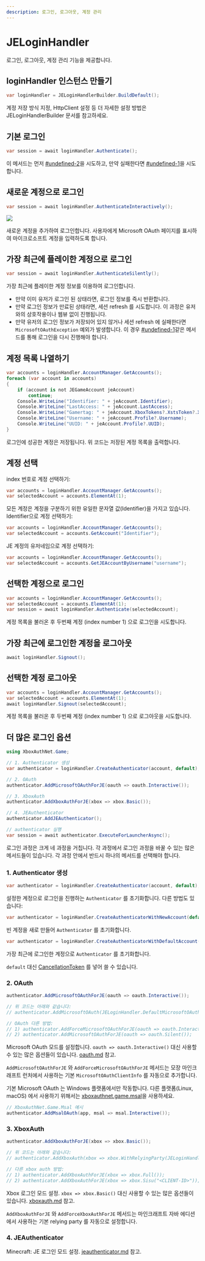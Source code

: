 ```yaml
---
description: 로그인, 로그아웃, 계정 관리
---
```


# JELoginHandler

로그인, 로그아웃, 계정 관리 기능을 제공합니다.

## loginHandler 인스턴스 만들기

```csharp
var loginHandler = JELoginHandlerBuilder.BuildDefault();
```

계정 저장 방식 지정, HttpClient 설정 등 더 자세한 설정 방법은 JELoginHandlerBuilder 문서를 참고하세요.

## 기본 로그인

```csharp
var session = await loginHandler.Authenticate();
```

이 메서드는 먼저 [#undefined-2](jeloginhandler.md#undefined-2 "mention")을 시도하고, 만약 실패한다면 [#undefined-1](jeloginhandler.md#undefined-1 "mention")을 시도합니다.

## 새로운 계정으로 로그인

```csharp
var session = await loginHandler.AuthenticateInteractively();
```

![](https://user-images.githubusercontent.com/17783561/154854388-38c473f1-7860-4a47-bdbe-622de37eef8b.png)

새로운 계정을 추가하여 로그인합니다. 사용자에게 Microsoft OAuth 페이지를 표시하여 마이크로소프트 계정을 입력하도록 합니다.

## 가장 최근에 플레이한 계정으로 로그인

```csharp
var session = await loginHandler.AuthenticateSilently();
```

가장 최근에 플레이한 계정 정보를 이용하여 로그인합니다.

* 만약 이미 유저가 로그인 된 상태라면, 로그인 정보를 즉시 반환합니다.
* 만약 로그인 정보가 만료된 상태라면, 세션 refresh 를 시도합니다. 이 과정은 유저와의 상호작용이나 웹뷰 없이 진행됩니다.
* 만약 유저의 로그인 정보가 저장되어 있지 않거나 세션 refresh 에 실패한다면 `MicrosoftOAuthException` 예외가 발생합니다. 이 경우 [#undefined-1](jeloginhandler.md#undefined-1 "mention")같은 메서드를 통해 로그인을 다시 진행해야 합니다.

## 계정 목록 나열하기

```csharp
var accounts = loginHandler.AccountManager.GetAccounts();
foreach (var account in accounts)
{
    if (account is not JEGameAccount jeAccount)
        continue;
    Console.WriteLine("Identifier: " + jeAccount.Identifier);
    Console.WriteLine("LastAccess: " + jeAccount.LastAccess);
    Console.WriteLine("Gamertag: " + jeAccount.XboxTokens?.XstsToken?.XuiClaims?.Gamertag);
    Console.WriteLine("Username: " + jeAccount.Profile?.Username);
    Console.WriteLine("UUID: " + jeAccount.Profile?.UUID);
}
```

로그인에 성공한 계정은 저장됩니다. 위 코드는 저장된 계정 목록을 출력합니다.

## 계정 선택

index 번호로 계정 선택하기:

```csharp
var accounts = loginHandler.AccountManager.GetAccounts();
var selectedAccount = accounts.ElementAt(1);
```

모든 계정은 계정을 구분하기 위한 유일한 문자열 값(Identifier)을 가지고 있습니다. Identifier으로 계정 선택하기:

```csharp
var accounts = loginHandler.AccountManager.GetAccounts();
var selectedAccount = accounts.GetAccount("Identifier");
```

JE 계정의 유저네임으로 계정 선택하기:

```csharp
var accounts = loginHandler.AccountManager.GetAccounts();
var selectedAccount = accounts.GetJEAccountByUsername("username");
```

## 선택한 계정으로 로그인

```csharp
var accounts = loginHandler.AccountManager.GetAccounts();
var selectedAccount = accounts.ElementAt(1);
var session = await loginHandler.Authenticate(selectedAccount);
```

계정 목록을 불러온 후 두번째 계정 (index number 1) 으로 로그인을 시도합니다.

## 가장 최근에 로그인한 계정을 로그아웃

```csharp
await loginHandler.Signout();
```

## 선택한 계정 로그아웃

```csharp
var accounts = loginHandler.AccountManager.GetAccounts();
var selectedAccount = accounts.ElementAt(1);
await loginHandler.Signout(selectedAccount);
```

계정 목록을 불러온 후 두번째 계정 (index number 1) 으로 로그아웃을 시도합니다.

## 더 많은 로그인 옵션

```csharp
using XboxAuthNet.Game;

// 1. Authenticator 생성
var authenticator = loginHandler.CreateAuthenticator(account, default);

// 2. OAuth
authenticator.AddMicrosoftOAuthForJE(oauth => oauth.Interactive());

// 3. XboxAuth
authenticator.AddXboxAuthForJE(xbox => xbox.Basic());

// 4. JEAuthenticator
authenticator.AddJEAuthenticator();

// authenticator 실행
var session = await authenticator.ExecuteForLauncherAsync();
```

로그인 과정은 크게 네 과정을 거칩니다. 각 과정에서 로그인 과정을 바꿀 수 있는 많은 메서드들이 있습니다. 각 과정 안에서 반드시 하나의 메서드를 선택해야 합니다.

### 1. Authenticator 생성

```csharp
var authenticator = loginHandler.CreateAuthenticator(account, default);
```

설정한 계정으로 로그인을 진행하는 `Authenticator` 를 초기화합니다. 다른 방법도 있습니다:

```csharp
var authenticator = loginHandler.CreateAuthenticatorWithNewAccount(default);
```

빈 계정을 새로 만들어 `Authenticator` 를 초기화합니다.

```csharp
var authenticator = loginHandler.CreateAuthenticatorWithDefaultAccount(default);
```

가장 최근에 로그인한 계정으로 `Authenticator` 를 초기화합니다.

`default` 대신 [CancellationToken](https://learn.microsoft.com/en-us/dotnet/api/system.threading.cancellationtoken?view=net-7.0) 를 넣어 쓸 수 있습니다.

### 2. OAuth

```csharp
authenticator.AddMicrosoftOAuthForJE(oauth => oauth.Interactive());

// 위 코드는 아래와 같습니다:
// authenticator.AddMicrosoftOAuth(JELoginHandler.DefaultMicrosoftOAuthClientInfo, oauth => oauth.Interactive());

// OAuth 다른 방법:
// 1) authenticator.AddForceMicrosoftOAuthForJE(oauth => oauth.Interactive());
// 2) authenticator.AddMicrosoftOAuthForJE(oauth => oauth.Silent());
```

Microsoft OAuth 모드를 설정합니다. `oauth => oauth.Interactive()` 대신 사용할 수 있는 많은 옵션들이 있습니다. [oauth.md](../xboxauthnet.game/oauth.md "mention") 참고.

`AddMicrosoftOAuthForJE` 와 `AddForceMicrosoftOAuthForJE` 메서드는 모장 마인크래프트 런처에서 사용하는 기본 `MicrosoftOAuthClientInfo` 를 자동으로 추가합니다.

기본 Microsoft OAuth 는 Windows 플랫폼에서만 작동합니다. 다른 플랫폼(Linux, macOS) 에서 사용하기 위해서는 [xboxauthnet.game.msal](../xboxauthnet.game.msal/ "mention")을 사용하세요.

```csharp
// XboxAuthNet.Game.Msal 예시
authenticator.AddMsalOAuth(app, msal => msal.Interactive());
```

### 3. XboxAuth

```csharp
authenticator.AddXboxAuthForJE(xbox => xbox.Basic());

// 위 코드는 아래와 같습니다:
// authenticator.AddXboxAuth(xbox => xbox.WithRelyingParty(JELoginHandler.RelyingParty).Basic());

// 다른 xbox auth 방법:
// 1) authenticator.AddXboxAuthForJE(xbox => xbox.Full());
// 2) authenticator.AddXboxAuthForJE(xbox => xbox.Sisu("<CLIENT-ID>"));
```

Xbox 로그인 모드 설정. `xbox => xbox.Basic()` 대신 사용할 수 있는 많은 옵션들이 있습니다. [xboxauth.md](../xboxauthnet.game/xboxauth.md "mention") 참고.

`AddXboxAuthForJE` 와 `AddForceXboxAuthForJE` 메서드는 마인크래프트 자바 에디션에서 사용하는 기본 relying party 를 자동으로 설정합니다.

### 4. JEAuthenticator

Minecraft: JE 로그인 모드 설정. [jeauthenticator.md](jeauthenticator.md "mention") 참고.
